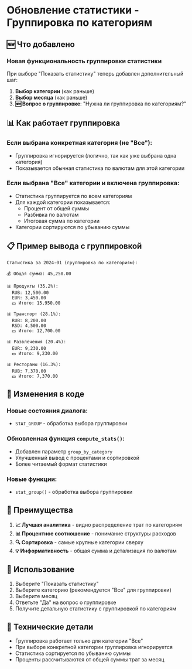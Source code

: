 # Обновление статистики - Группировка по категориям

## 🆕 Что добавлено

### Новая функциональность группировки статистики

При выборе "Показать статистику" теперь добавлен дополнительный шаг:

1. **Выбор категории** (как раньше)
2. **Выбор месяца** (как раньше)
3. **🆕 Вопрос о группировке**: "Нужна ли группировка по категориям?"

## 📊 Как работает группировка

### Если выбрана конкретная категория (не "Все"):
- Группировка игнорируется (логично, так как уже выбрана одна категория)
- Показывается обычная статистика по валютам для этой категории

### Если выбрана "Все" категории и включена группировка:
- Статистика группируется по всем категориям
- Для каждой категории показывается:
  - Процент от общей суммы
  - Разбивка по валютам
  - Итоговая сумма по категории
- Категории сортируются по убыванию суммы

## 📋 Пример вывода с группировкой

```
Статистика за 2024-01 (группировка по категориям):

💰 Общая сумма: 45,250.00

📊 Продукты (35.2%):
  RUB: 12,500.00
  EUR: 3,450.00
  💵 Итого: 15,950.00

📊 Транспорт (28.1%):
  RUB: 8,200.00
  RSD: 4,500.00
  💵 Итого: 12,700.00

📊 Развлечения (20.4%):
  EUR: 9,230.00
  💵 Итого: 9,230.00

📊 Рестораны (16.3%):
  RUB: 7,370.00
  💵 Итого: 7,370.00
```

## 🔄 Изменения в коде

### Новые состояния диалога:
- `STAT_GROUP` - обработка выбора группировки

### Обновленная функция `compute_stats()`:
- Добавлен параметр `group_by_category`
- Улучшенный вывод с процентами и сортировкой
- Более читаемый формат статистики

### Новые функции:
- `stat_group()` - обработка выбора группировки

## 🎯 Преимущества

1. **📈 Лучшая аналитика** - видно распределение трат по категориям
2. **📊 Процентное соотношение** - понимание структуры расходов
3. **🔍 Сортировка** - самые крупные категории сверху
4. **💡 Информативность** - общая сумма и детализация по валютам

## 🚀 Использование

1. Выберите "Показать статистику"
2. Выберите категорию (рекомендуется "Все" для группировки)
3. Выберите месяц
4. Ответьте "Да" на вопрос о группировке
5. Получите детальную статистику с группировкой по категориям

## 🔧 Технические детали

- Группировка работает только для категории "Все"
- При выборе конкретной категории группировка игнорируется
- Статистика сортируется по убыванию суммы
- Проценты рассчитываются от общей суммы трат за месяц
